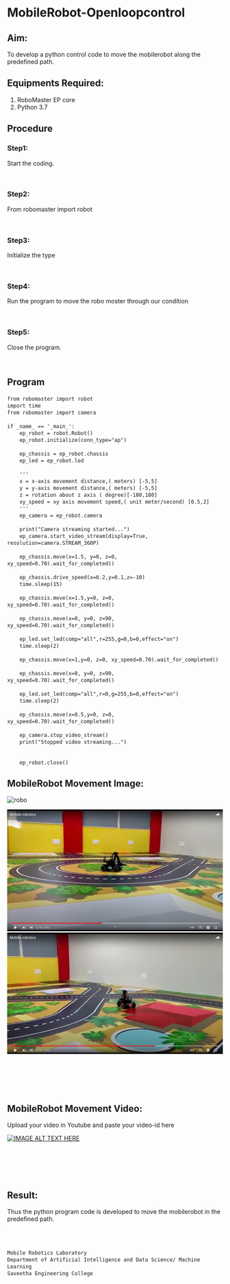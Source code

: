 # MobileRobot-Openloopcontrol
## Aim:

To develop a python control code to move the mobilerobot along the predefined path.

## Equipments Required:
1. RoboMaster EP core
2. Python 3.7

## Procedure

### Step1:
 Start the coding.

<br/>

### Step2:
From robomaster import robot

<br/>

### Step3:
Initialize the type

<br/>

### Step4:
Run the program to move the robo moster through our condition

<br/>

### Step5:
Close the program.

<br/>

## Program
~~~
from robomaster import robot
import time
from robomaster import camera

if _name_ == '_main_':
    ep_robot = robot.Robot()
    ep_robot.initialize(conn_type="ap")

    ep_chassis = ep_robot.chassis
    ep_led = ep_robot.led

    '''
    x = x-axis movement distance,( meters) [-5,5]
    y = y-axis movement distance,( meters) [-5,5]
    z = rotation about z axis ( degree)[-180,180]
    xy_speed = xy axis movement speed,( unit meter/second) [0.5,2]
    '''
    ep_camera = ep_robot.camera

    print("Camera streaming started...")
    ep_camera.start_video_stream(display=True, resolution=camera.STREAM_360P)    

    ep_chassis.move(x=1.5, y=0, z=0, xy_speed=0.70).wait_for_completed()

    ep_chassis.drive_speed(x=0.2,y=0.1,z=-10)
    time.sleep(15)
        
    ep_chassis.move(x=1.5,y=0, z=0, xy_speed=0.70).wait_for_completed()   

    ep_chassis.move(x=0, y=0, z=90, xy_speed=0.70).wait_for_completed()

    ep_led.set_led(comp="all",r=255,g=0,b=0,effect="on")   
    time.sleep(2)
    
    ep_chassis.move(x=1,y=0, z=0, xy_speed=0.70).wait_for_completed()   

    ep_chassis.move(x=0, y=0, z=90, xy_speed=0.70).wait_for_completed()
    
    ep_led.set_led(comp="all",r=0,g=255,b=0,effect="on")   
    time.sleep(2)
    
    ep_chassis.move(x=0.5,y=0, z=0, xy_speed=0.70).wait_for_completed() 

    ep_camera.stop_video_stream()
    print("Stopped video streaming...")


    ep_robot.close()
~~~

## MobileRobot Movement Image:

![robo](./img/robomaster.png)

![OUTPUT](/IMAGES/img122.png)
![OUTPUT](/IMAGES/img119.png)


<br/>
<br/>
<br/>
<br/>

## MobileRobot Movement Video:

Upload your video in Youtube and paste your video-id here

[![IMAGE ALT TEXT HERE](https://img.youtube.com/vi/2gJYAEUDXpk/0.jpg)](https://www.youtube.com/watch?v=https://youtu.be/2gJYAEUDXpk)

<br/>
<br/>
<br/>
<br/>

## Result:
Thus the python program code is developed to move the mobilerobot in the predefined path.


<br/>
<br/>

```
Mobile Robotics Laboratory
Department of Artificial Intelligence and Data Science/ Machine Learning
Saveetha Engineering College
```
